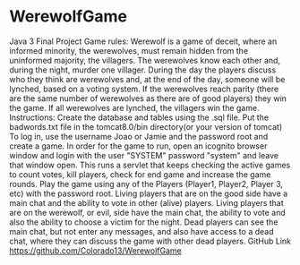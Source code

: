# WerewolfGame
Java 3 Final Project
Game rules:
Werewolf is a game of deceit, where an informed minority, the werewolves, must remain hidden from the uninformed majority, the villagers. 
The werewolves know each other and, during the night, murder one villager. During the day the players discuss who they think are werewolves and, at the end of the day, someone will be lynched, based on a voting system. If the werewolves reach parity (there are the same number of werewolves as there are of good players) they win the game. If all werewolves are lynched, the villagers win the game.
Instructions:
Create the database and tables using the .sql file.
Put the badwords.txt file in the tomcat8.0/bin directory(or your version of tomcat)
To log in, use the username Joao or Jamie and the password root and create a game.
In order for the game to run, open an icognito browser window and login with the user "SYSTEM" password "system" and leave that window open. This runs a servlet that keeps checking the active games to count votes, kill players, check for end game and increase the game rounds. 
Play the game using any of the Players (Player1, Player2, Player 3, etc) with the password root.
Living players that are on the good side have a main chat and the ability to vote in other (alive) players.
Living players that are on the werewolf, or evil, side have the main chat, the ability to vote and also the ability to choose a victim for the night. 
Dead players can see the main chat, but not enter any messages, and also have access to a dead chat, where they can discuss the game with other dead players.
GitHub Link
https://github.com/Colorado13/WerewolfGame
